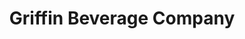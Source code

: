 ---
title: "Griffin Beverage Company"
url: /west-branch/griffin-beverage-company/
shop: beverages
---